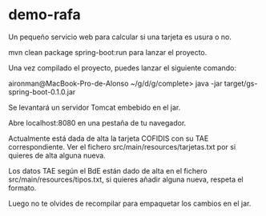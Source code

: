 # demo-rafa
Un pequeño servicio web para calcular si una tarjeta es usura o no.

mvn clean package spring-boot:run para lanzar el proyecto.

Una vez compilado el proyecto, puedes lanzar el siguiente comando:

aironman@MacBook-Pro-de-Alonso ~/g/d/g/complete> java -jar target/gs-spring-boot-0.1.0.jar 

Se levantará un servidor Tomcat embebido en el jar.

Abre localhost:8080 en una pestaña de tu navegador.

Actualmente está dada de alta la tarjeta COFIDIS con su TAE correspondiente. 
Ver el fichero src/main/resources/tarjetas.txt por si quieres de alta alguna nueva.

Los datos TAE según el BdE están dado de alta en el fichero src/main/resources/tipos.txt, si quieres añadir alguna nueva, respeta el formato.

Luego no te olvides de recompilar para empaquetar los cambios en el jar.




